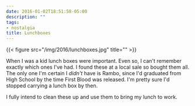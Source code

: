 ```yaml
---
date: 2016-01-02T18:51:58-05:00
description: ""
tags:
- nostalgia
title: Lunchboxes
---
```


{{< figure src="/img/2016/lunchboxes.jpg" title="" >}}

When I was a kid lunch boxes were important. Even so, I can't remember exactly
which ones I've had. I found these at a local sale so bought them all. The only
one I'm certain I _didn't_ have is Rambo, since I'd graduated from High School
by the time First Blood was released. I'm pretty sure I'd stopped carrying a
lunch box by then.

I fully intend to clean these up and use them to bring my lunch to work.

<!--more-->
